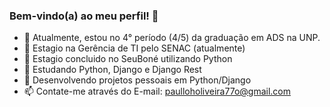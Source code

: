 ### Bem-vindo(a) ao meu perfil! 👋


- 🔭 Atualmente, estou no 4° período (4/5) da graduação em ADS na UNP.
- 🌱 Estagio na Gerência de TI pelo SENAC (atualmente)
- 👯 Estagio concluido no SeuBoné utilizando Python
- 🤔 Estudando Python, Django e Django Rest
- 💬 Desenvolvendo projetos pessoais em Python/Django
- 📫 Contate-me através do E-mail: paulloholiveira77o@gmail.com



